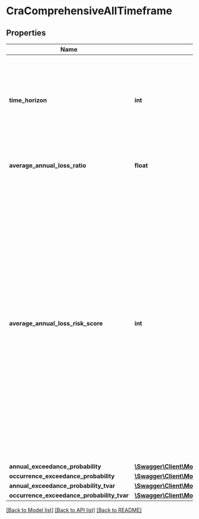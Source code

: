 # CraComprehensiveAllTimeframe

## Properties
Name | Type | Description | Notes
------------ | ------------- | ------------- | -------------
**time_horizon** | **int** | The climate timeframe for this record. (e.g. 0 represents Current, 2030, 2040, 2050) Format: YYYY | [optional] 
**average_annual_loss_ratio** | **float** | Long-term Annual Average Loss per year | [optional] 
**average_annual_loss_risk_score** | **int** | Values range from 0 to 100, based on the Average Annual Loss relative to all properties in the given risk type score group (SFR, MFR, COM, IND, MUN, AGR) nationwide. 0 indicates the peril isn&#x27;t modeled for the given location. If a peril is modeled for the given location, 1 indicates the lowest risk and 100 indicates the highest risk. | [optional] 
**annual_exceedance_probability** | [**\Swagger\Client\Model\AnnualExceedanceProbability**](AnnualExceedanceProbability.md) |  | [optional] 
**occurrence_exceedance_probability** | [**\Swagger\Client\Model\OccurrenceExceedanceProbability**](OccurrenceExceedanceProbability.md) |  | [optional] 
**annual_exceedance_probability_tvar** | [**\Swagger\Client\Model\AnnualExceedanceProbabilityTvar**](AnnualExceedanceProbabilityTvar.md) |  | [optional] 
**occurrence_exceedance_probability_tvar** | [**\Swagger\Client\Model\OccurrenceExceedanceProbabilityTvar**](OccurrenceExceedanceProbabilityTvar.md) |  | [optional] 

[[Back to Model list]](../../README.md#documentation-for-models) [[Back to API list]](../../README.md#documentation-for-api-endpoints) [[Back to README]](../../README.md)

